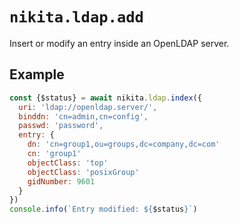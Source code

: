 
# `nikita.ldap.add`

Insert or modify an entry inside an OpenLDAP server.   

## Example

```js
const {$status} = await nikita.ldap.index({
  uri: 'ldap://openldap.server/',
  binddn: 'cn=admin,cn=config',
  passwd: 'password',
  entry: {
    dn: 'cn=group1,ou=groups,dc=company,dc=com'
    cn: 'group1'
    objectClass: 'top'
    objectClass: 'posixGroup'
    gidNumber: 9601
  }
})
console.info(`Entry modified: ${$status}`)
```
